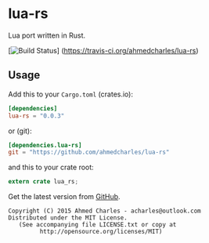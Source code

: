 # lua-rs

Lua port written in Rust.

[![Build Status](https://travis-ci.org/ahmedcharles/lua-rs.svg?branch=master)]
(https://travis-ci.org/ahmedcharles/lua-rs)

## Usage

Add this to your `Cargo.toml` (crates.io):

```toml
[dependencies]
lua-rs = "0.0.3"
```

or (git):

```toml
[dependencies.lua-rs]
git = "https://github.com/ahmedcharles/lua-rs"
```

and this to your crate root:

```rust
extern crate lua_rs;
```

Get the latest version from [GitHub](https://github.com/ahmedcharles/lua-rs).

```
Copyright (C) 2015 Ahmed Charles - acharles@outlook.com
Distributed under the MIT License.
   (See accompanying file LICENSE.txt or copy at
         http://opensource.org/licenses/MIT)
```
